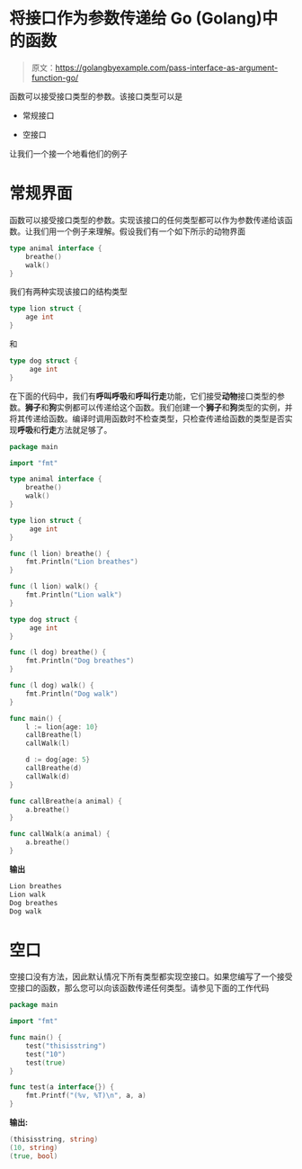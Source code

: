 # 将接口作为参数传递给 Go (Golang)中的函数

> 原文：<https://golangbyexample.com/pass-interface-as-argument-function-go/>

函数可以接受接口类型的参数。该接口类型可以是

*   常规接口

*   空接口

让我们一个接一个地看他们的例子

# **常规界面**

函数可以接受接口类型的参数。实现该接口的任何类型都可以作为参数传递给该函数。让我们用一个例子来理解。假设我们有一个如下所示的动物界面

```go
type animal interface {
    breathe()
    walk()
}
```

我们有两种实现该接口的结构类型

```go
type lion struct {
    age int
}
```

和

```go
type dog struct {
     age int
}
```

在下面的代码中，我们有**呼叫呼吸**和**呼叫行走**功能，它们接受**动物**接口类型的参数。**狮子**和**狗**实例都可以传递给这个函数。我们创建一个**狮子**和**狗**类型的实例，并将其传递给函数。编译时调用函数时不检查类型，只检查传递给函数的类型是否实现**呼吸**和**行走**方法就足够了。

```go
package main

import "fmt"

type animal interface {
	breathe()
	walk()
}

type lion struct {
     age int
}

func (l lion) breathe() {
	fmt.Println("Lion breathes")
}

func (l lion) walk() {
	fmt.Println("Lion walk")
}

type dog struct {
     age int
}

func (l dog) breathe() {
	fmt.Println("Dog breathes")
}

func (l dog) walk() {
	fmt.Println("Dog walk")
}

func main() {
	l := lion{age: 10}
	callBreathe(l)
	callWalk(l)

	d := dog{age: 5}
	callBreathe(d)
	callWalk(d)
}

func callBreathe(a animal) {
	a.breathe()
}

func callWalk(a animal) {
	a.breathe()
}
```

**输出**

```go
Lion breathes
Lion walk
Dog breathes
Dog walk
```

# **空口**

空接口没有方法，因此默认情况下所有类型都实现空接口。如果您编写了一个接受空接口的函数，那么您可以向该函数传递任何类型。请参见下面的工作代码

```go
package main

import "fmt"

func main() {
    test("thisisstring")
    test("10")
    test(true)
}

func test(a interface{}) {
    fmt.Printf("(%v, %T)\n", a, a)
}
```

**输出:**

```go
(thisisstring, string)
(10, string)
(true, bool)
```